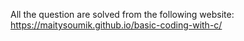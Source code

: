 All the question are solved from the following website:
https://maitysoumik.github.io/basic-coding-with-c/
